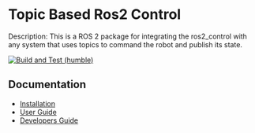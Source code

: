 # Topic Based Ros2 Control

Description: This is a ROS 2 package for integrating the ros2_control with any system that uses topics to command the robot and publish its state.

[![Build and Test (humble)](https://github.com/JafarAbdi/topic_based_ros2_control/actions/workflows/build_and_test.yaml/badge.svg)](https://github.com/JafarAbdi/topic_based_ros2_control/actions/workflows/build_and_test.yaml)

## Documentation

- [Installation](doc/installation.md)
- [User Guide](doc/user.md)
- [Developers Guide](doc/developer.md)
